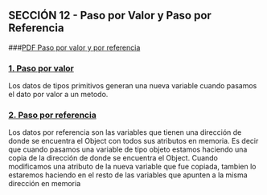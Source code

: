 ## SECCIÓN 12 - Paso por Valor y Paso por Referencia

###[PDF Paso por valor y por referencia](./10-01-PasoPorValor-CFJ.PDF)

### [1. Paso por valor](./PasoPorValor.java)
Los datos de tipos primitivos generan una nueva variable cuando pasamos
el dato por valor a un metodo. 

### [2. Paso por referencia](./PasoPorReferencia.java)
Los datos por referencia son las variables que tienen una dirección de 
donde se encuentra el Object con todos sus atributos en memoria. 
Es decir que cuando pasamos una variable de tipo objeto estamos haciendo
una copia de la dirección de donde se encuentra el Object. Cuando modificamos
una atributo de la nueva variable que fue copiada, tambien lo estaremos
haciendo en el resto de las variables que apunten a la misma dirección en 
memoria